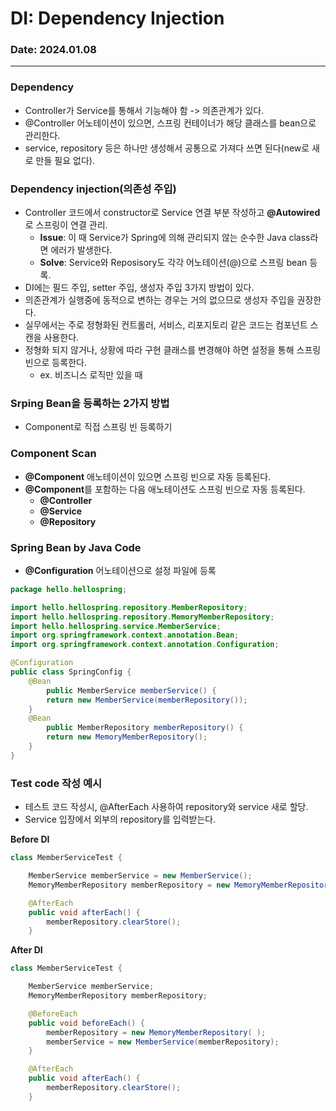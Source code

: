 # DI: Dependency Injection

### Date: 2024.01.08

---
### Dependency
- Controller가 Service를 통해서 기능해야 함 -> 의존관계가 있다.
- @Controller 어노테이션이 있으면, 스프링 컨테이너가 해당 클래스를 bean으로 관리한다.
- service, repository  등은 하나만 생성해서 공통으로 가져다 쓰면 된다(new로 새로 만들 필요 없다).
  
### Dependency injection(의존성 주입)
- Controller 코드에서 constructor로 Service 연결 부분 작성하고 **@Autowired**로 스프링이 연결 관리.
    - **Issue**: 이 때 Service가 Spring에 의해 관리되지 않는 순수한 Java class라면 에러가 발생한다.
    - **Solve**: Service와 Reposisory도 각각 어노테이션(@)으로 스프링 bean 등록.
- DI에는 필드 주입, setter 주입, 생성자 주입 3가지 방법이 있다.
- 의존관계가 실행중에 동적으로 변하는 경우는 거의 없으므로 생성자 주입을 권장한다.
- 실무에서는 주로 정형화된 컨트롤러, 서비스, 리포지토리 같은 코드는 컴포넌트 스캔을 사용한다.
- 정형화 되지 않거나, 상황에 따라 구현 클래스를 변경해야 하면 설정을 통해 스프링 빈으로 등록한다.
    - ex. 비즈니스 로직만 있을 때

### Srping Bean을 등록하는 2가지 방법
- Component로 직접 스프링 빈 등록하기

### Component Scan
- **@Component** 애노테이션이 있으면 스프링 빈으로 자동 등록된다.
- **@Component**를 포함하는 다음 애노테이션도 스프링 빈으로 자동 등록된다.
    - **@Controller**
    - **@Service**
    - **@Repository** 

### Spring Bean by Java Code
- **@Configuration** 어노테이션으로 설정 파일에 등록

```java
package hello.hellospring; 

import hello.hellospring.repository.MemberRepository;
import hello.hellospring.repository.MemoryMemberRepository;
import hello.hellospring.service.MemberService;
import org.springframework.context.annotation.Bean;
import org.springframework.context.annotation.Configuration;

@Configuration
public class SpringConfig {
    @Bean
        public MemberService memberService() {
        return new MemberService(memberRepository());
    }
    @Bean
        public MemberRepository memberRepository() {
        return new MemoryMemberRepository();
    }
}
```

### Test code 작성 예시
- 테스트 코드 작성시, @AfterEach 사용하여 repository와 service 새로 할당.
- Service 입장에서 외부의 repository를 입력받는다. 

**Before DI**
```java
class MemberServiceTest {

    MemberService memberService = new MemberService();
    MemoryMemberRepository memberRepository = new MemoryMemberRepository();

    @AfterEach
    public void afterEach() {
        memberRepository.clearStore();
    }
```
  
**After DI**
```java
class MemberServiceTest {

    MemberService memberService;
    MemoryMemberRepository memberRepository;

    @BeforeEach
    public void beforeEach() {
        memberRepository = new MemoryMemberRepository( );
        memberService = new MemberService(memberRepository);
    }

    @AfterEach
    public void afterEach() {
        memberRepository.clearStore();
    }
```